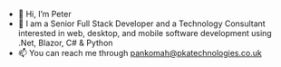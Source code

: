- 👋 Hi, I’m Peter
- 👀 I am a Senior Full Stack Developer and a Technology Consultant interested in web, desktop, and mobile software development using .Net, Blazor, C# & Python
- 📫 You can reach me through  pankomah@pkatechnologies.co.uk
